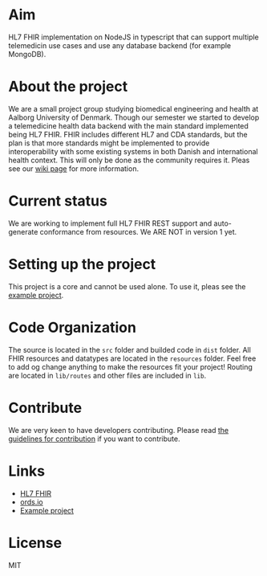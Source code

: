 # Aim
HL7 FHIR implementation on NodeJS in typescript that can support multiple telemedicin use cases and use any database backend (for example MongoDB).

# About the project
We are a small project group studying biomedical engineering and health at Aalborg University of Denmark. Though our semester we started to develop a telemedicine health data backend with the main standard implemented being HL7 FHIR. FHIR includes different HL7 and CDA standards, but the plan is that more standards might be implemented to provide interoperability with some existing systems in both Danish and international health context. This will only be done as the community requires it.
Pleas see our [wiki page](https://github.com/MedSolve/ords-fhir/wiki) for more information.

# Current status
We are working to implement full HL7 FHIR REST support and auto-generate conformance from resources.
We ARE NOT in version 1 yet.

# Setting up the project
This project is a core and cannot be used alone. To use it, pleas see the [example project](https://github.com/MedSolve/ts-ords-fhir-node.git).

# Code Organization
The source is located in the `src` folder and builded code in `dist` folder. All FHIR resources and datatypes are located in the `resources` folder. 
Feel free to add og change anything to make the resources fit your project! Routing are located in `lib/routes` and other files are included in `lib`. 

# Contribute
We are very keen to have developers contributing. Please read [the guidelines for contribution](CONTRIBUTE.MD) if you want to contribute.

# Links
* [HL7 FHIR](https://www.hl7.org/fhir/)
* [ords.io](http://ords.io)
* [Example project](https://github.com/MedSolve/ts-ords-fhir-node.git)

# License
MIT